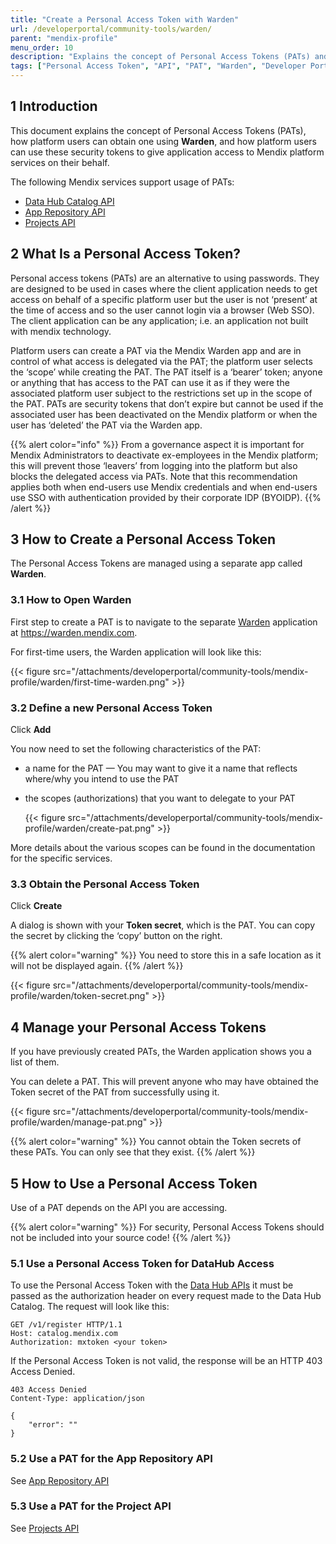 ```yaml
---
title: "Create a Personal Access Token with Warden"
url: /developerportal/community-tools/warden/
parent: "mendix-profile"
menu_order: 10
description: "Explains the concept of Personal Access Tokens (PATs) and how platform users can use these security tokens to give application access to Mendix platform services on their behalf."
tags: ["Personal Access Token", "API", "PAT", "Warden", "Developer Portal"]
---
```


## 1 Introduction 

This document explains the concept of Personal Access Tokens (PATs), how platform users can obtain one using **Warden**, and how platform users can use these security tokens to give application access to Mendix platform services on their behalf.

The following Mendix services support usage of PATs:

* [Data Hub Catalog API](/apidocs-mxsdk/apidocs/data-hub-apis/)
* [App Repository API](/apidocs-mxsdk/apidocs/app-repository-api/)
* [Projects API](/apidocs-mxsdk/apidocs/projects-api/)

## 2 What Is a Personal Access Token?

Personal access tokens (PATs) are an alternative to using passwords. They are designed to be used in cases where the client application needs to get access on behalf of a specific platform user but the user is not ‘present’ at the time of access and so the user cannot login via a browser (Web SSO). The client application can be any application; i.e. an application not built with mendix technology.

Platform users can create a PAT via the Mendix Warden app and are in control of what access is delegated via the PAT; the platform user selects the ‘scope’ while creating the PAT. The PAT itself is a ‘bearer’ token; anyone or anything that has access to the PAT can use it as if they were the associated platform user subject to the restrictions set up in the scope of the PAT.
PATs are security tokens that don’t expire but cannot be used if the associated user has been deactivated on the Mendix platform or when the user has ‘deleted’ the PAT via the Warden app.

{{% alert color="info" %}}
From a governance aspect it is important for Mendix Administrators to deactivate ex-employees in the Mendix platform; this will prevent those ‘leavers’ from logging into the platform but also blocks the delegated access via PATs. Note that this recommendation applies both when end-users use Mendix credentials and when end-users use SSO with authentication provided by their corporate IDP (BYOIDP).
{{% /alert %}}

## 3 How to Create a Personal Access Token

The Personal Access Tokens are managed using a separate app called **Warden**.

### 3.1 How to Open Warden

First step to create a PAT is to navigate to the separate [Warden](https://warden.mendix.com) application at https://warden.mendix.com.

For first-time users, the Warden application will look like this:

{{< figure src="/attachments/developerportal/community-tools/mendix-profile/warden/first-time-warden.png" >}}

### 3.2 Define a new Personal Access Token

Click **Add**

You now need to set the following characteristics of the PAT:

* a name for the PAT — You may want to give it a name that reflects where/why you intend to use the PAT
* the scopes (authorizations) that you want to delegate to your PAT

    {{< figure src="/attachments/developerportal/community-tools/mendix-profile/warden/create-pat.png" >}}

More details about the various scopes can be found in the documentation for the specific services.

### 3.3 Obtain the Personal Access Token

Click **Create**

A dialog is shown with your **Token secret**, which is the PAT. You can copy the secret by clicking the ‘copy’ button on the right.

{{% alert color="warning" %}}
You need to store this in a safe location as it will not be displayed again.
{{% /alert %}}

{{< figure src="/attachments/developerportal/community-tools/mendix-profile/warden/token-secret.png" >}}

## 4 Manage your Personal Access Tokens

If you have previously created PATs, the Warden application shows you a list of them.

You can delete a PAT. This will prevent anyone who may have obtained the Token secret of the PAT from successfully using it.

{{< figure src="/attachments/developerportal/community-tools/mendix-profile/warden/manage-pat.png" >}}

{{% alert color="warning" %}}
You cannot obtain the Token secrets of these PATs. You can only see that they exist. 
{{% /alert %}}

## 5 How to Use a Personal Access Token

Use of a PAT depends on the API you are accessing.

{{% alert color="warning" %}}
For security, Personal Access Tokens should not be included into your source code!
{{% /alert %}}

### 5.1 Use a Personal Access Token for DataHub Access

To use the Personal Access Token with the [Data Hub APIs](/apidocs-mxsdk/apidocs/data-hub-apis/) it must be passed as the authorization header on every request made to the Data Hub Catalog. The request will look like this:

```
GET /v1/register HTTP/1.1
Host: catalog.mendix.com
Authorization: mxtoken <your token>
```

If the Personal Access Token is not valid, the response will be an HTTP 403 Access Denied. 

```
403 Access Denied
Content-Type: application/json

{
    "error": ""
}
```

### 5.2 Use a PAT for the App Repository API

See [App Repository API](/apidocs-mxsdk/apidocs/app-repository-api/)

### 5.3 Use a PAT for the Project API

See [Projects API](/apidocs-mxsdk/apidocs/projects-api/)

